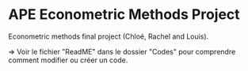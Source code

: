 # APE Econometric Methods Project

Econometric methods final project (Chloé, Rachel and Louis).

=> Voir le fichier "ReadME" dans le dossier "Codes" pour comprendre comment 
   modifier ou créer un code.
   
   
   
   

